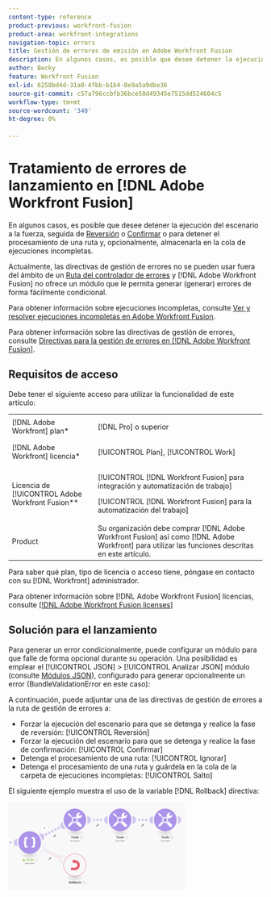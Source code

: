 ```yaml
---
content-type: reference
product-previous: workfront-fusion
product-area: workfront-integrations
navigation-topic: errors
title: Gestión de errores de emisión en Adobe Workfront Fusion
description: En algunos casos, es posible que desee detener la ejecución del escenario a la fuerza, seguida de la fase de reversión o confirmación, o detener el procesamiento de una ruta y, opcionalmente, almacenarla en la cola de Ver y resolver ejecuciones incompletas en Adobe Workfront Fusion.
author: Becky
feature: Workfront Fusion
exl-id: 6258bd4d-31a0-4fbb-b1b4-8e9a5a9dbe36
source-git-commit: c57a796ccbfb36bce58d49345e7515dd524604c5
workflow-type: tm+mt
source-wordcount: '340'
ht-degree: 0%

---
```


# Tratamiento de errores de lanzamiento en [!DNL Adobe Workfront Fusion]

En algunos casos, es posible que desee detener la ejecución del escenario a la fuerza, seguida de [Reversión](../../workfront-fusion/scenarios/scenario-execution-cycles-phases.md#rollback) o [Confirmar](../../workfront-fusion/scenarios/scenario-execution-cycles-phases.md#commit) o para detener el procesamiento de una ruta y, opcionalmente, almacenarla en la cola de ejecuciones incompletas.

Actualmente, las directivas de gestión de errores no se pueden usar fuera del ámbito de un [Ruta del controlador de errores](../../workfront-fusion/errors/error-handling.md#error) y [!DNL Adobe Workfront Fusion] no ofrece un módulo que le permita generar (generar) errores de forma fácilmente condicional.

Para obtener información sobre ejecuciones incompletas, consulte [Ver y resolver ejecuciones incompletas en Adobe Workfront Fusion](../../workfront-fusion/scenarios/view-and-resolve-incomplete-executions.md).

Para obtener información sobre las directivas de gestión de errores, consulte [Directivas para la gestión de errores en [!DNL Adobe Workfront Fusion]](../../workfront-fusion/errors/directives-for-error-handling.md).

## Requisitos de acceso

Debe tener el siguiente acceso para utilizar la funcionalidad de este artículo:

<table style="table-layout:auto">
 <col> 
 <col> 
 <tbody> 
  <tr> 
   <td role="rowheader">[!DNL Adobe Workfront] plan*</td> 
   <td> <p>[!DNL Pro] o superior</p> </td> 
  </tr> 
  <tr data-mc-conditions=""> 
   <td role="rowheader">[!DNL Adobe Workfront] licencia*</td> 
   <td> <p>[!UICONTROL Plan], [!UICONTROL Work]</p> </td> 
  </tr> 
  <tr> 
   <td role="rowheader">Licencia de [!UICONTROL Adobe Workfront Fusion**</td> 
   <td> <p>[!UICONTROL [!DNL Workfront Fusion] para integración y automatización de trabajo] </p><p>[!UICONTROL [!DNL Workfront Fusion] para la automatización del trabajo]</p>  </td> 
  </tr> 
  <tr> 
   <td role="rowheader">Product</td> 
   <td>Su organización debe comprar [!DNL Adobe Workfront Fusion] así como [!DNL Adobe Workfront] para utilizar las funciones descritas en este artículo.</td> 
  </tr> 
 </tbody> 
</table>

Para saber qué plan, tipo de licencia o acceso tiene, póngase en contacto con su [!DNL Workfront] administrador.

Para obtener información sobre [!DNL Adobe Workfront Fusion] licencias, consulte [[!DNL Adobe Workfront Fusion licenses]](../../workfront-fusion/get-started/license-automation-vs-integration.md)

## Solución para el lanzamiento

Para generar un error condicionalmente, puede configurar un módulo para que falle de forma opcional durante su operación. Una posibilidad es emplear el [!UICONTROL JSON] > [!UICONTROL Analizar JSON] módulo (consulte [Módulos JSON](../../workfront-fusion/apps-and-their-modules/json-modules.md)), configurado para generar opcionalmente un error (BundleValidationError en este caso):

A continuación, puede adjuntar una de las directivas de gestión de errores a la ruta de gestión de errores a:

* Forzar la ejecución del escenario para que se detenga y realice la fase de reversión: [!UICONTROL Reversión]
* Forzar la ejecución del escenario para que se detenga y realice la fase de confirmación: [!UICONTROL Confirmar]
* Detenga el procesamiento de una ruta: [!UICONTROL Ignorar]
* Detenga el procesamiento de una ruta y guárdela en la cola de la carpeta de ejecuciones incompletas: [!UICONTROL Salto]

El siguiente ejemplo muestra el uso de la variable [!DNL Rollback] directiva:

![](assets/rollback-directive-350x175.png)
